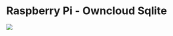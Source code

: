 # Raspberry Pi - Owncloud Sqlite

<img src="http://jenkins.test.codexatomos.org/job/Owncloud/badge/icon">
